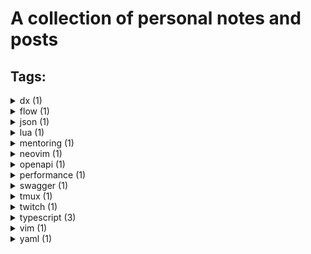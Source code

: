 # A collection of personal notes and posts

## Tags:

<details><summary>dx (1)</summary>
<ul>
<li><a href="./wiki/vim-startup-performance.md">Vim startup performance</a></li>
</ul>
</details>

<details><summary>flow (1)</summary>
<ul>
<li><a href="./wiki/flow-to-typescript-notes.md">Flow to typescript migration notes</a></li>
</ul>
</details>

<details><summary>json (1)</summary>
<ul>
<li><a href="./wiki/yaml-for-openapi-or-swagger.md">Why Yaml is a bad choice for handwritten openapi/swagger schemas</a></li>
</ul>
</details>

<details><summary>lua (1)</summary>
<ul>
<li><a href="./wiki/neovim-lua-plugins.md">Neovim lua plugins learning resources</a></li>
</ul>
</details>

<details><summary>mentoring (1)</summary>
<ul>
<li><a href="./wiki/guide-for-mentoring.md">Guide for mentoring</a></li>
</ul>
</details>

<details><summary>neovim (1)</summary>
<ul>
<li><a href="./wiki/neovim-lua-plugins.md">Neovim lua plugins learning resources</a></li>
</ul>
</details>

<details><summary>openapi (1)</summary>
<ul>
<li><a href="./wiki/yaml-for-openapi-or-swagger.md">Why Yaml is a bad choice for handwritten openapi/swagger schemas</a></li>
</ul>
</details>

<details><summary>performance (1)</summary>
<ul>
<li><a href="./wiki/vim-startup-performance.md">Vim startup performance</a></li>
</ul>
</details>

<details><summary>swagger (1)</summary>
<ul>
<li><a href="./wiki/yaml-for-openapi-or-swagger.md">Why Yaml is a bad choice for handwritten openapi/swagger schemas</a></li>
</ul>
</details>

<details><summary>tmux (1)</summary>
<ul>
<li><a href="./wiki/tmux-cheat-sheet.md">Personal tmux cheat sheet</a></li>
</ul>
</details>

<details><summary>twitch (1)</summary>
<ul>
<li><a href="./wiki/twitch-notes.md">Twitch related stuff</a></li>
</ul>
</details>

<details><summary>typescript (3)</summary>
<ul>
<li><a href="./wiki/flow-to-typescript-notes.md">Flow to typescript migration notes</a></li>
<li><a href="./wiki/typescript-assertions.md">Typescript assertions</a></li>
<li><a href="./wiki/typescript-learning-resources.md">Typescript - learning resources</a></li>
</ul>
</details>

<details><summary>vim (1)</summary>
<ul>
<li><a href="./wiki/vim-startup-performance.md">Vim startup performance</a></li>
</ul>
</details>

<details><summary>yaml (1)</summary>
<ul>
<li><a href="./wiki/yaml-for-openapi-or-swagger.md">Why Yaml is a bad choice for handwritten openapi/swagger schemas</a></li>
</ul>
</details>